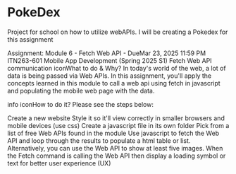# PokeDex
Project for school on how to utilize webAPIs. I will be creating a Pokedex for this assignment

Assignment: Module 6 - Fetch Web API - DueMar 23, 2025 11:59 PM
ITN263-601 Mobile App Development (Spring 2025 S1)
Fetch Web API
communication iconWhat to do & Why? 
In today's world of the web, a lot of data is being passed via Web APIs.  In this assignment, you'll apply the concepts learned in this module to call a web api using fetch in javascript and populating the mobile web page with the data.

info iconHow to do it? 
Please see the steps below:

Create a new website
Style it so it'll view correctly in smaller browsers and mobile devices (use css)
Create a javascript file in its own folder
Pick from a list of free Web APIs found in the module
Use javascript to fetch the Web API and loop through the results to populate a html table or list.  Alternatively, you can use the Web API to show at least five images.
When the Fetch command is calling the Web API then display a loading symbol or text for better user experience (UX)
